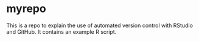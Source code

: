 # myrepo
This is a repo to explain the use of automated version control with RStudio and GitHub. It contains an example R script.
